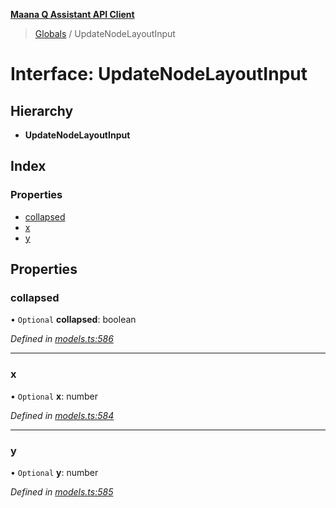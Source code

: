 **[Maana Q Assistant API Client](../README.md)**

> [Globals](../README.md) / UpdateNodeLayoutInput

# Interface: UpdateNodeLayoutInput

## Hierarchy

* **UpdateNodeLayoutInput**

## Index

### Properties

* [collapsed](updatenodelayoutinput.md#collapsed)
* [x](updatenodelayoutinput.md#x)
* [y](updatenodelayoutinput.md#y)

## Properties

### collapsed

• `Optional` **collapsed**: boolean

*Defined in [models.ts:586](https://github.com/maana-io/q-assistant-client/blob/1a0616f/src/models.ts#L586)*

___

### x

• `Optional` **x**: number

*Defined in [models.ts:584](https://github.com/maana-io/q-assistant-client/blob/1a0616f/src/models.ts#L584)*

___

### y

• `Optional` **y**: number

*Defined in [models.ts:585](https://github.com/maana-io/q-assistant-client/blob/1a0616f/src/models.ts#L585)*
